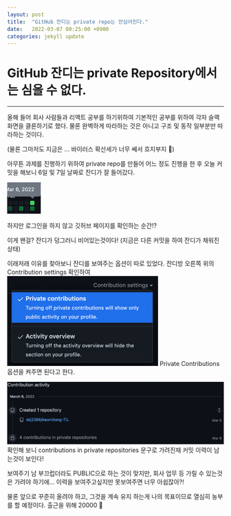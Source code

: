 ```yaml
---
layout: post
title:  "GitHub 잔디는 private repo는 안심어진다."
date:   2022-03-07 00:25:00 +0900
categories: jekyll update
---
```


# GitHub 잔디는 private Repository에서는 심을 수 없다.

---
올해 들어 회사 사람들과 리액트 공부를 하기위하여 기본적인 공부를 위하여
각자 슬랙 화면을 클론하기로 했다. 
물론 완벽하게 따라하는 것은 아니고 구조 및 동작 일부분만 따라하는 것이다.

(물론 그마저도 지금은 ... 바이러스 확산세가 너무 쎄서 흐지부지 💩)

아무튼 과제를 진행하기 위하여 private repo를 만들어 어느 정도 진행을 한 후 오늘 커밋을 해보니 6일 및 7일 날짜로 잔디가 잘 들어갔다.

![img.png](/_posts/img.png)

하지만 로그인을 하지 않고 깃허브 페이지를 확인하는 순간!?

이게 왠걸? 잔디가 덩그러니 비어있는것이다!
(지금은 다른 커밋을 하여 잔디가 채워진 상태)

이래저래 이유를 찾아보니 잔디를 보여주는 옵션이 따로 있었다.
잔디방 오른쪽 위의 Contribution settings 확인하여
![img_1.png](/_posts/img_1.png)
Private Contributions 옵션을 켜주면 된다고 한다.

![img_2.png](/_posts/img_2.png)
확인해 보니 contributions in private repositories 문구로 가려진채 커밋 이력이 남는것이 보인다!

보여주기 남 부끄럽더라도 PUBLIC으로 하는 것이 맞지만, 회사 업무 등 가릴 수 있는것은 가려야 하기에...
이력을 보여주고싶지만 못보여주면 너무 아쉽잖아?!

물론 앞으로 꾸준히 올려야 하고, 그것을 계속 유지 하는게 나의 목표이므로 열심히 농부를 할 예정이다. 
출근을 위해 20000 🥱